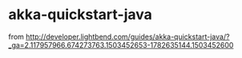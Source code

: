 # akka-quickstart-java

from http://developer.lightbend.com/guides/akka-quickstart-java/?_ga=2.117957966.674273763.1503452653-1782635144.1503452600
